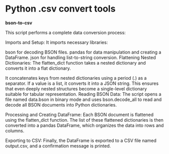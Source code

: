 # Python .csv convert tools

**bson-to-csv**

This script performs a complete data conversion process:

Imports and Setup:
It imports necessary libraries:

bson for decoding BSON files.
pandas for data manipulation and creating a DataFrame.
json for handling list-to-string conversion.
Flattening Nested Dictionaries:
The flatten_dict function takes a nested dictionary and converts it into a flat dictionary.

It concatenates keys from nested dictionaries using a period (.) as a separator.
If a value is a list, it converts it into a JSON string.
This ensures that even deeply nested structures become a single-level dictionary suitable for tabular representation.
Reading BSON Data:
The script opens a file named data.bson in binary mode and uses bson.decode_all to read and decode all BSON documents into Python dictionaries.

Processing and Creating DataFrame:
Each BSON document is flattened using the flatten_dict function.
The list of these flattened dictionaries is then converted into a pandas DataFrame, which organizes the data into rows and columns.

Exporting to CSV:
Finally, the DataFrame is exported to a CSV file named output.csv, and a confirmation message is printed.
